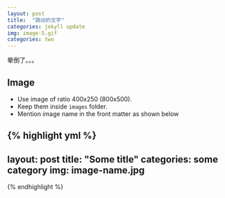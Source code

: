 ```yaml
---
layout: post
title:  "跳动的文字"
categories: jekyll update
img: image-5.gif
categories: two
---
```


晕倒了。。。

## Image

- Use image of ratio 400x250 (800x500). 
- Keep them inside ``images`` folder.
- Mention image name in the front matter as shown below

{% highlight yml %}
---
layout: post
title:  "Some title"
categories: some category
img: image-name.jpg
---
{% endhighlight %}